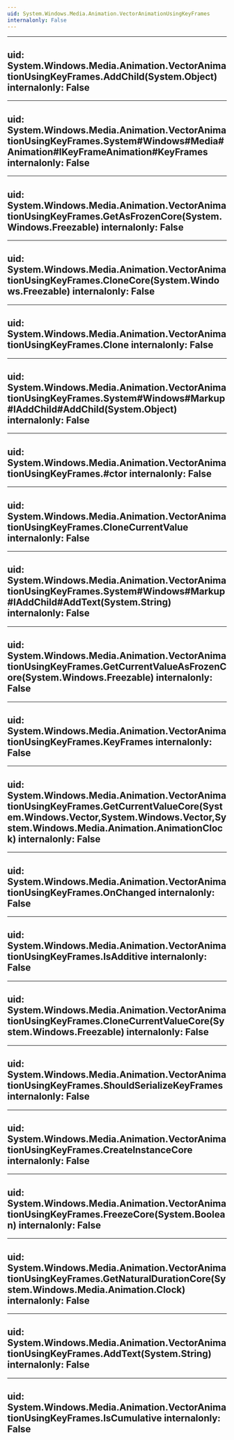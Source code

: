 ```yaml
---
uid: System.Windows.Media.Animation.VectorAnimationUsingKeyFrames
internalonly: False
---
```


---
uid: System.Windows.Media.Animation.VectorAnimationUsingKeyFrames.AddChild(System.Object)
internalonly: False
---

---
uid: System.Windows.Media.Animation.VectorAnimationUsingKeyFrames.System#Windows#Media#Animation#IKeyFrameAnimation#KeyFrames
internalonly: False
---

---
uid: System.Windows.Media.Animation.VectorAnimationUsingKeyFrames.GetAsFrozenCore(System.Windows.Freezable)
internalonly: False
---

---
uid: System.Windows.Media.Animation.VectorAnimationUsingKeyFrames.CloneCore(System.Windows.Freezable)
internalonly: False
---

---
uid: System.Windows.Media.Animation.VectorAnimationUsingKeyFrames.Clone
internalonly: False
---

---
uid: System.Windows.Media.Animation.VectorAnimationUsingKeyFrames.System#Windows#Markup#IAddChild#AddChild(System.Object)
internalonly: False
---

---
uid: System.Windows.Media.Animation.VectorAnimationUsingKeyFrames.#ctor
internalonly: False
---

---
uid: System.Windows.Media.Animation.VectorAnimationUsingKeyFrames.CloneCurrentValue
internalonly: False
---

---
uid: System.Windows.Media.Animation.VectorAnimationUsingKeyFrames.System#Windows#Markup#IAddChild#AddText(System.String)
internalonly: False
---

---
uid: System.Windows.Media.Animation.VectorAnimationUsingKeyFrames.GetCurrentValueAsFrozenCore(System.Windows.Freezable)
internalonly: False
---

---
uid: System.Windows.Media.Animation.VectorAnimationUsingKeyFrames.KeyFrames
internalonly: False
---

---
uid: System.Windows.Media.Animation.VectorAnimationUsingKeyFrames.GetCurrentValueCore(System.Windows.Vector,System.Windows.Vector,System.Windows.Media.Animation.AnimationClock)
internalonly: False
---

---
uid: System.Windows.Media.Animation.VectorAnimationUsingKeyFrames.OnChanged
internalonly: False
---

---
uid: System.Windows.Media.Animation.VectorAnimationUsingKeyFrames.IsAdditive
internalonly: False
---

---
uid: System.Windows.Media.Animation.VectorAnimationUsingKeyFrames.CloneCurrentValueCore(System.Windows.Freezable)
internalonly: False
---

---
uid: System.Windows.Media.Animation.VectorAnimationUsingKeyFrames.ShouldSerializeKeyFrames
internalonly: False
---

---
uid: System.Windows.Media.Animation.VectorAnimationUsingKeyFrames.CreateInstanceCore
internalonly: False
---

---
uid: System.Windows.Media.Animation.VectorAnimationUsingKeyFrames.FreezeCore(System.Boolean)
internalonly: False
---

---
uid: System.Windows.Media.Animation.VectorAnimationUsingKeyFrames.GetNaturalDurationCore(System.Windows.Media.Animation.Clock)
internalonly: False
---

---
uid: System.Windows.Media.Animation.VectorAnimationUsingKeyFrames.AddText(System.String)
internalonly: False
---

---
uid: System.Windows.Media.Animation.VectorAnimationUsingKeyFrames.IsCumulative
internalonly: False
---
